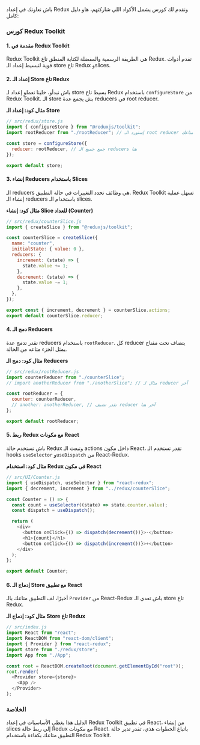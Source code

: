 باش نعاونك في إعداد Redux ونقدم لك كورس يشمل الأكواد اللي شاركتهم، هاو دليل كامل:

### كورس Redux Toolkit

#### 1. **مقدمة في Redux Toolkit**

Redux Toolkit هي الطريقة الرسمية والمفضلة لكتابة المنطق تاع Redux. تقدم أدوات قوية لتبسيط إعداد الـ store تاع Redux وslices.

#### 2. **إعداد الـ Store تاع Redux**

باش نبدأو، خلينا نعملو إعداد لـ store بسيط تاع Redux باستخدام `configureStore` من Redux Toolkit. الـ store بش يجمع عدة reducers في root reducer.

**مثال كود: إعداد الـ Store**

```javascript
// src/redux/store.js
import { configureStore } from "@reduxjs/toolkit";
import rootReducer from "./rootReducer"; // إستورد الـ root reducer متاعك

const store = configureStore({
  reducer: rootReducer, // جمع جميع الـ reducers هنا
});

export default store;
```

#### 3. **إنشاء Reducers باستخدام Slices**

الـ reducers هي وظائف تحدد التغييرات في حالة التطبيق. Redux Toolkit تسهل عملية إنشاء الـ reducers باستخدام الـ slices.

**مثال كود: إنشاء Slice للعداد (Counter)**

```javascript
// src/redux/counterSlice.js
import { createSlice } from "@reduxjs/toolkit";

const counterSlice = createSlice({
  name: "counter",
  initialState: { value: 0 },
  reducers: {
    increment: (state) => {
      state.value += 1;
    },
    decrement: (state) => {
      state.value -= 1;
    },
  },
});

export const { increment, decrement } = counterSlice.actions;
export default counterSlice.reducer;
```

#### 4. **دمج الـ Reducers**

تقدر تدمج عدة reducers باستخدام `rootReducer`. كل reducer يتضاف تحت مفتاح يمثل الجزء متاعه من الحالة.

**مثال كود: دمج الـ Reducers**

```javascript
// src/redux/rootReducer.js
import counterReducer from "./counterSlice";
// import anotherReducer from "./anotherSlice"; // مثال لـ reducer آخر

const rootReducer = {
  counter: counterReducer,
  // another: anotherReducer, // تقدر تضيف reducer آخر هنا
};

export default rootReducer;
```

#### 5. **ربط Redux مع مكونات React**

باش تستخدم حالة Redux وتبعث الـ actions داخل مكون React، تقدر تستخدم الـ hooks `useSelector` و`useDispatch` من React-Redux.

**مثال كود: استخدام Redux في مكون React**

```javascript
// src/UI/Counter.js
import { useDispatch, useSelector } from "react-redux";
import { decrement, increment } from "../redux/counterSlice";

const Counter = () => {
  const count = useSelector((state) => state.counter.value);
  const dispatch = useDispatch();

  return (
    <div>
      <button onClick={() => dispatch(decrement())}>-</button>
      <h1>{count}</h1>
      <button onClick={() => dispatch(increment())}>+</button>
    </div>
  );
};

export default Counter;
```

#### 6. **إدماج الـ Store مع تطبيق React**

أخيرًا، لف التطبيق متاعك بالـ `Provider` من React-Redux باش تعدي الـ store تاع Redux.

**مثال كود: إدماج الـ Store تاع Redux**

```javascript
// src/index.js
import React from "react";
import ReactDOM from "react-dom/client";
import { Provider } from "react-redux";
import store from "./redux/store";
import App from "./App";

const root = ReactDOM.createRoot(document.getElementById("root"));
root.render(
  <Provider store={store}>
    <App />
  </Provider>
);
```

### الخلاصة

الدليل هذا يغطي الأساسيات في إعداد Redux Toolkit في تطبيق React، من إنشاء slices إلى ربط حالة Redux مع مكونات React. باتباع الخطوات هذي، تقدر تدير حالة التطبيق متاعك بكفاءة باستخدام Redux Toolkit.
